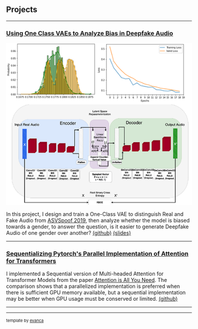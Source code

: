 ## Projects

---

### [Using One Class VAEs to Analyze Bias in Deepfake Audio](https://www.youtube.com/watch?v=m44fEsZHE5w&list=PLp-0K3kfddPw0hVKPZa5JJL9fqLn_mUjO&index=24)
<img src="images/ocvaepic.png?raw=true"/>

In this project, I design and train a One-Class VAE to distinguish Real and Fake Audio from [ASVSpoof 2019](https://www.asvspoof.org/index2019.html), then analyze whether the model is biased towards a gender, to answer the question, is it easier to generate Deepfake Audio of one gender over another? [(github)](https://github.com/rkiacnhg/deepfake-audio-detection-with-ocvae) [(slides)](https://docs.google.com/presentation/d/1M14I-m-5aLAYFsq8xXGJ6vo724uJ2vNcDmUXOABGQzo/edit?usp=sharing)

---
### [Sequentializing Pytorch's Parallel Implementation of Attention for Transformers](https://github.com/rkiacnhg/sequentializing-attention-pytorch/blob/main/sequentializing_attention.ipynb)
I implemented a Sequential version of Multi-headed Attention for Transformer Models from the paper [Attention is All You Need](https://arxiv.org/pdf/1706.03762.pdf). 
The comparison shows that a parallelized implementation is preferred when there is sufficient GPU memory available, but a sequential implementation may be better when GPU usage must be conserved or limited. [(github)](https://github.com/rkiacnhg/sequentializing-attention-pytorch/)


---
<!-- ### [First Programming Project: 2D-Game for 1 or 2 Players :)](https://www.youtube.com/watch?v=LaxB_8od_JU&list=LL&index=39&t=7s) -->

<!-- My first programming project done in 2018. OOP based Zombie Survival game involving blaster upgrades/increasing difficulty/teammates. For 2 player, one player plays as the Zombie. [(github)](https://github.com/rkiacnhg/TP/tree/master) -->

---


<p style="font-size:11px">template by <a href="https://github.com/evanca/quick-portfolio">evanca</a></p>
<!-- Remove above link if you don't want to attibute -->

